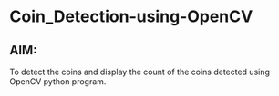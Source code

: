 # Coin_Detection-using-OpenCV

## AIM:
To detect the coins and display the count of the coins detected using OpenCV python program.
